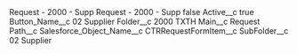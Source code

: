 <?xml version="1.0" encoding="UTF-8"?>
<CustomMetadata xmlns="http://soap.sforce.com/2006/04/metadata" xmlns:xsi="http://www.w3.org/2001/XMLSchema-instance" xmlns:xsd="http://www.w3.org/2001/XMLSchema">
    <description>Request - 2000 - Supp</description>
    <label>Request - 2000 - Supp</label>
    <protected>false</protected>
    <values>
        <field>Active__c</field>
        <value xsi:type="xsd:boolean">true</value>
    </values>
    <values>
        <field>Button_Name__c</field>
        <value xsi:type="xsd:string">02 Supplier</value>
    </values>
    <values>
        <field>Folder__c</field>
        <value xsi:type="xsd:string">2000 TXTH</value>
    </values>
    <values>
        <field>Main__c</field>
        <value xsi:type="xsd:string">Request</value>
    </values>
    <values>
        <field>Path__c</field>
        <value xsi:nil="true"/>
    </values>
    <values>
        <field>Salesforce_Object_Name__c</field>
        <value xsi:type="xsd:string">CTRRequestFormItem__c</value>
    </values>
    <values>
        <field>SubFolder__c</field>
        <value xsi:type="xsd:string">02 Supplier</value>
    </values>
</CustomMetadata>
